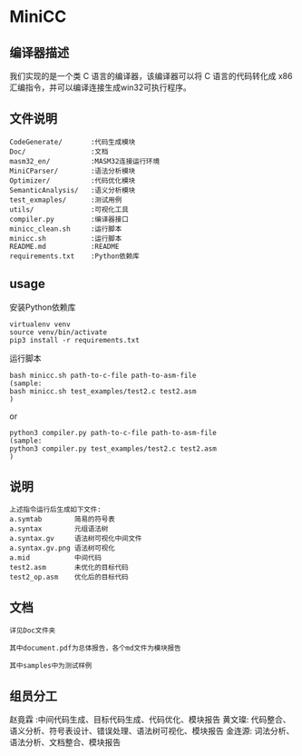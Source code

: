 # MiniCC
## 编译器描述
我们实现的是一个类 C 语言的编译器，该编译器可以将 C 语言的代码转化成 x86 汇编指令，并可以编译连接生成win32可执行程序。

## 文件说明
```
CodeGenerate/       :代码生成模块
Doc/                :文档
masm32_en/          :MASM32连接运行环境
MiniCParser/        :语法分析模块
Optimizer/          :代码优化模块
SemanticAnalysis/   :语义分析模块
test_exmaples/      :测试用例
utils/              :可视化工具
compiler.py         :编译器接口
minicc_clean.sh     :运行脚本
minicc.sh           :运行脚本
README.md           :README
requirements.txt    :Python依赖库
```

## usage
安装Python依赖库
```
virtualenv venv
source venv/bin/activate
pip3 install -r requirements.txt
```
运行脚本
```
bash minicc.sh path-to-c-file path-to-asm-file
(sample:
bash minicc.sh test_examples/test2.c test2.asm
)
```
or
```
python3 compiler.py path-to-c-file path-to-asm-file
(sample:
python3 compiler.py test_examples/test2.c test2.asm
)
```

## 说明
```
上述指令运行后生成如下文件:
a.symtab        简易的符号表
a.syntax        元组语法树
a.syntax.gv     语法树可视化中间文件
a.syntax.gv.png 语法树可视化
a.mid           中间代码
test2.asm       未优化的目标代码
test2_op.asm    优化后的目标代码
```

## 文档
```
详见Doc文件夹

其中document.pdf为总体报告，各个md文件为模块报告

其中samples中为测试样例
```

## 组员分工
赵竟霖 :中间代码生成、目标代码生成、代码优化、模块报告
黄文璨: 代码整合、语义分析、符号表设计、错误处理、语法树可视化、模块报告
金连源: 词法分析、语法分析、文档整合、模块报告
